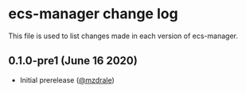 # ecs-manager change log

This file is used to list changes made in each version of ecs-manager.

## 0.1.0-pre1 (June 16 2020)

- Initial prerelease ([@mzdrale](https://gitlab.com/mzdrale))
